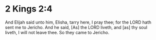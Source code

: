# 2 Kings 2:4

And Elijah said unto him, Elisha, tarry here, I pray thee; for the LORD hath sent me to Jericho. And he said, [As] the LORD liveth, and [as] thy soul liveth, I will not leave thee. So they came to Jericho.